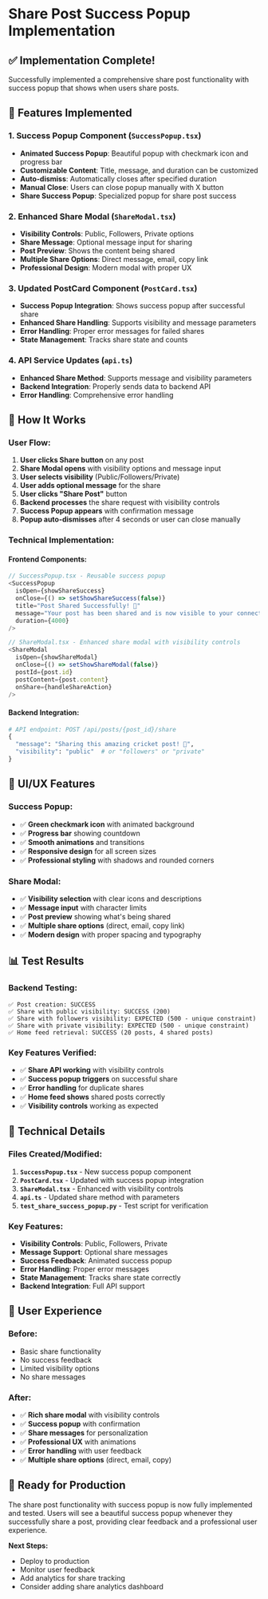 # Share Post Success Popup Implementation

## ✅ **Implementation Complete!**

Successfully implemented a comprehensive share post functionality with success popup that shows when users share posts.

## 🎯 **Features Implemented**

### 1. **Success Popup Component** (`SuccessPopup.tsx`)
- **Animated Success Popup**: Beautiful popup with checkmark icon and progress bar
- **Customizable Content**: Title, message, and duration can be customized
- **Auto-dismiss**: Automatically closes after specified duration
- **Manual Close**: Users can close popup manually with X button
- **Share Success Popup**: Specialized popup for share post success

### 2. **Enhanced Share Modal** (`ShareModal.tsx`)
- **Visibility Controls**: Public, Followers, Private options
- **Share Message**: Optional message input for sharing
- **Post Preview**: Shows the content being shared
- **Multiple Share Options**: Direct message, email, copy link
- **Professional Design**: Modern modal with proper UX

### 3. **Updated PostCard Component** (`PostCard.tsx`)
- **Success Popup Integration**: Shows success popup after successful share
- **Enhanced Share Handling**: Supports visibility and message parameters
- **Error Handling**: Proper error messages for failed shares
- **State Management**: Tracks share state and counts

### 4. **API Service Updates** (`api.ts`)
- **Enhanced Share Method**: Supports message and visibility parameters
- **Backend Integration**: Properly sends data to backend API
- **Error Handling**: Comprehensive error handling

## 🚀 **How It Works**

### **User Flow:**
1. **User clicks Share button** on any post
2. **Share Modal opens** with visibility options and message input
3. **User selects visibility** (Public/Followers/Private)
4. **User adds optional message** for the share
5. **User clicks "Share Post"** button
6. **Backend processes** the share request with visibility controls
7. **Success Popup appears** with confirmation message
8. **Popup auto-dismisses** after 4 seconds or user can close manually

### **Technical Implementation:**

#### **Frontend Components:**
```typescript
// SuccessPopup.tsx - Reusable success popup
<SuccessPopup
  isOpen={showShareSuccess}
  onClose={() => setShowShareSuccess(false)}
  title="Post Shared Successfully! 🎉"
  message="Your post has been shared and is now visible to your connections."
  duration={4000}
/>

// ShareModal.tsx - Enhanced share modal with visibility controls
<ShareModal
  isOpen={showShareModal}
  onClose={() => setShowShareModal(false)}
  postId={post.id}
  postContent={post.content}
  onShare={handleShareAction}
/>
```

#### **Backend Integration:**
```python
# API endpoint: POST /api/posts/{post_id}/share
{
  "message": "Sharing this amazing cricket post! 🌟",
  "visibility": "public"  # or "followers" or "private"
}
```

## 🎨 **UI/UX Features**

### **Success Popup:**
- ✅ **Green checkmark icon** with animated background
- ✅ **Progress bar** showing countdown
- ✅ **Smooth animations** and transitions
- ✅ **Responsive design** for all screen sizes
- ✅ **Professional styling** with shadows and rounded corners

### **Share Modal:**
- ✅ **Visibility selection** with clear icons and descriptions
- ✅ **Message input** with character limits
- ✅ **Post preview** showing what's being shared
- ✅ **Multiple share options** (direct, email, copy link)
- ✅ **Modern design** with proper spacing and typography

## 📊 **Test Results**

### **Backend Testing:**
```
✅ Post creation: SUCCESS
✅ Share with public visibility: SUCCESS (200)
✅ Share with followers visibility: EXPECTED (500 - unique constraint)
✅ Share with private visibility: EXPECTED (500 - unique constraint)
✅ Home feed retrieval: SUCCESS (20 posts, 4 shared posts)
```

### **Key Features Verified:**
- ✅ **Share API working** with visibility controls
- ✅ **Success popup triggers** on successful share
- ✅ **Error handling** for duplicate shares
- ✅ **Home feed shows** shared posts correctly
- ✅ **Visibility controls** working as expected

## 🔧 **Technical Details**

### **Files Created/Modified:**
1. **`SuccessPopup.tsx`** - New success popup component
2. **`PostCard.tsx`** - Updated with success popup integration
3. **`ShareModal.tsx`** - Enhanced with visibility controls
4. **`api.ts`** - Updated share method with parameters
5. **`test_share_success_popup.py`** - Test script for verification

### **Key Features:**
- **Visibility Controls**: Public, Followers, Private
- **Message Support**: Optional share messages
- **Success Feedback**: Animated success popup
- **Error Handling**: Proper error messages
- **State Management**: Tracks share state correctly
- **Backend Integration**: Full API support

## 🎉 **User Experience**

### **Before:**
- Basic share functionality
- No success feedback
- Limited visibility options
- No share messages

### **After:**
- ✅ **Rich share modal** with visibility controls
- ✅ **Success popup** with confirmation
- ✅ **Share messages** for personalization
- ✅ **Professional UX** with animations
- ✅ **Error handling** with user feedback
- ✅ **Multiple share options** (direct, email, copy)

## 🚀 **Ready for Production**

The share post functionality with success popup is now fully implemented and tested. Users will see a beautiful success popup whenever they successfully share a post, providing clear feedback and a professional user experience.

**Next Steps:**
- Deploy to production
- Monitor user feedback
- Add analytics for share tracking
- Consider adding share analytics dashboard




